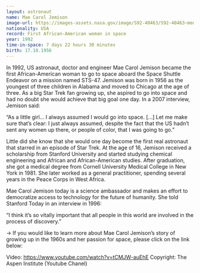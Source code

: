 ```yaml
---
layout: astronaut
name: Mae Carol Jemison
image-url: https://images-assets.nasa.gov/image/S92-40463/S92-40463~medium.jpg
nationality: USA
record: First African-American woman in space
year: 1992
time-in-space: 7 days 22 hours 30 minutes
birth: 17.10.1956
---
```


In 1992, US astronaut, doctor and engineer Mae Carol Jemison became the first African-American woman to go to space aboard the Space Shuttle Endeavor on a mission named STS-47. Jemison was born in 1956 as the youngest of three children in Alabama and moved to Chicago at the age of three. As a big Star Trek fan growing up, she aspired to go into space and had no doubt she would achieve that big goal one day. In a 2007 interview, Jemison said:


<div class="quotes">
“As a little girl… I always assumed I would go into space. [...] Let me make sure that’s clear: I just always assumed, despite the fact that the US hadn’t sent any women up there, or people of color, that I was going to go.”
</div>


Little did she know that she would one day become the first real astronaut that starred in an episode of Star Trek. At the age of 16, Jemison received a scholarship from Stanford University and started studying chemical engineering and African and African-American studies. After graduation, she got a medical degree from Cornell University Medical College in New York in 1981. She later worked as a general practitioner, spending several years in the Peace Corps in West Africa. 

Mae Carol Jemison today is a science ambassador and makes an effort to democratize access to technology for the future of humanity. She told Stanford Today in an interview in 1996:

<div class="quotes">
“I think it’s so vitally important that all people in this world are involved in the process of discovery.”
</div>


-> If you would like to learn more about Mae Carol Jemison’s story of growing up in the 1960s and her passion for space, please click on the link below:

Video: https://www.youtube.com/watch?v=tCMJW-auEhE
Copyright: The Aspen Institute (Youtube Chanel)